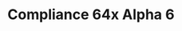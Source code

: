 ---
layout: post
title: Compliance 64x Alpha 6
permalink: /compliance64x/A6
comments: true
comments-id: 1.16.5-64x-Alpha-6
header-img: https://database.faithfulpack.net/images/website/posts/64x/A6.jpg

long_text: Parity Update means a big update! Today's update brings a massive amount of parity changes from dirt to stone, including nether blocks. We hope you will like these changes and don't forget to write some feedback in the comments!

download:
  - Java - 1.16.5 (CurseForge):
    - https://www.curseforge.com/minecraft/texture-packs/compliance-64x/files/3291993
  - Java - 1.16.5 (GitHub):
    - https://github.com/Faithful-Resource-Pack/Faithful-Java-64x/releases/download/alpha-6/Compliance_64x_-_Parity_Update.zip
  - Bedrock - 1.16.220 (Github):
    - https://github.com/Faithful-Resource-Pack/Faithful-Bedrock-64x/releases/download/alpha-6.1/Compliance_64x_-_Bedrock_Edition.mcpack
---